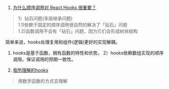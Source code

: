 1. [为什么顺序调用对 React Hooks 很重要？](https://overreacted.io/zh-hans/why-do-hooks-rely-on-call-order/)
> 1）钻石问题(多层继承问题)   
> 1.1)依赖于固定的顺序调用很自然的解决了「钻石」问题   
> 1.2)函数调用不会有「钻石」问题，因为它们会形成树状结构

简单来说，hooks处理复用和组件(逻辑)更好的实现解耦。
1) hooks是基于函数，拥有函数的特性和优势。
2）hooks依赖数组实现的顺序调用。保证调用的预期一致性。

2. [我所理解的hooks](https://www.mdeditor.tw/pl/gVeM)
> 用数学函数的方式去理解